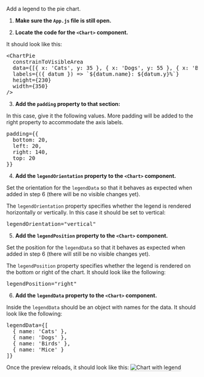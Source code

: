 Add a legend to the pie chart.

1) <strong>Make sure the `App.js` file is still open.</strong>

2) <strong>Locate the code for the `<Chart>` component.</strong>

It should look like this:

<pre class="file">
&lt;ChartPie
  constrainToVisibleArea
  data={[{ x: &#39;Cats&#39;, y: 35 }, { x: &#39;Dogs&#39;, y: 55 }, { x: &#39;Birds&#39;, y: 10 }]}
  labels={({ datum }) =&gt; `${datum.name}: ${datum.y}%`}
  height={230}
  width={350}
/&gt;
</pre>

3) <strong>Add the `padding` property to that section:</strong>

In this case, give it the following values. More padding will be added to the right property to accommodate the axis labels.

<pre class="file" data-target="clipboard">
padding={{
  bottom: 20,
  left: 20,
  right: 140,
  top: 20
}}
</pre>


4) <strong>Add the `legendOrientation` property to the `<Chart>` component.</strong>

Set the orientation for the `legendData` so that it behaves as expected when added in step 6 (there will be no visible changes yet).

The `legendOrientation` property specifies whether the legend is rendered horizontally or vertically. In this case it should be set to vertical:

<pre class="file" data-target="clipboard">
legendOrientation=&quot;vertical&quot;
</pre>

5) <strong>Add the `legendPosition` property to the `<Chart>` component.</strong>

Set the position for the `legendData` so that it behaves as expected when added in step 6 (there will still be no visible changes yet).

The `legendPosition` property specifies whether the legend is rendered on the bottom or right of the chart. It should look like the following:

<pre class="file" data-target="clipboard">
legendPosition=&quot;right&quot;
</pre>

6) <strong>Add the `legendData` property to the `<Chart>` component.</strong>

Inside the `legendData` should be an object with names for the data. It should look like the following:

<pre class="file" data-target="clipboard">
legendData={[
  { name: &#39;Cats&#39; }, 
  { name: &#39;Dogs&#39; }, 
  { name: &#39;Birds&#39; }, 
  { name: &#39;Mice&#39; }
]}
</pre>

Once the preview reloads, it should look like this:
<img src="pie-chart/assets/legend.png" alt="Chart with legend" style="box-shadow: rgba(3, 3, 3, 0.2) 0px 1.25px 2.5px 0px;" />